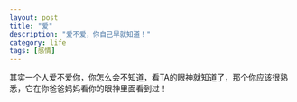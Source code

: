 ```yaml
---
layout: post
title: "爱"
description: "爱不爱，你自己早就知道！"
category: life
tags: [感情]
---
```


其实一个人爱不爱你，你怎么会不知道，看TA的眼神就知道了，那个你应该很熟悉，它在你爸爸妈妈看你的眼神里面看到过！
